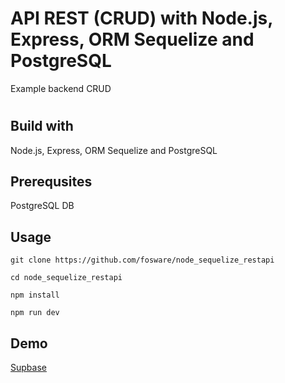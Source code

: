 # API REST (CRUD) with Node.js, Express, ORM Sequelize and PostgreSQL 
Example backend CRUD 
#

## Build with
Node.js, Express, ORM Sequelize and PostgreSQL

## Prerequsites
PostgreSQL DB

## Usage
```
git clone https://github.com/fosware/node_sequelize_restapi

cd node_sequelize_restapi

npm install 

npm run dev
```
## Demo

[Supbase](https://)